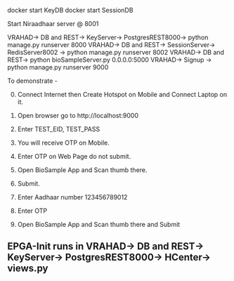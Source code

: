 docker start KeyDB
docker start SessionDB

Start Niraadhaar server @ 8001

VRAHAD-> DB and REST-> KeyServer-> PostgresREST8000-> python manage.py runserver 8000
VRAHAD-> DB and REST-> SessionServer-> RedisServer8002 -> python manage.py runserver 8002
VRAHAD-> DB and REST-> python bioSampleServer.py 0.0.0.0:5000
VRAHAD-> Signup -> python manage.py runserver 9000

To demonstrate -


0. Connect Internet then Create Hotspot on Mobile and Connect Laptop on it.

1. Open browser go to http://localhost:9000
2. Enter TEST_EID, TEST_PASS
3. You will receive OTP on Mobile.
4. Enter OTP on Web Page do not submit.
5. Open BioSample App and Scan thumb there.
6. Submit.

7. Enter Aadhaar number 123456789012
8. Enter OTP
9. Open BioSample App and Scan thumb there and Submit

## EPGA-Init runs in VRAHAD-> DB and REST-> KeyServer-> PostgresREST8000-> HCenter-> views.py
